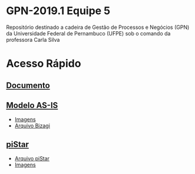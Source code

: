 # GPN-2019.1 Equipe 5
Repositório destinado a cadeira de Gestão de Processos e Negócios (GPN) da Universidade Federal de Pernambuco (UFPE) sob o comando da professora Carla Silva

# Acesso Rápido

## [Documento](https://github.com/phacUFPE/GPN-2019.1_Equipe_5/blob/master/Documento/Documento.pdf)  

## [Modelo AS-IS](https://github.com/phacUFPE/GPN-2019.1_Equipe_5/tree/master/Modelo%20AS-IS)  
* [Imagens](https://github.com/phacUFPE/GPN-2019.1_Equipe_5/tree/master/Modelo%20AS-IS/Imagens)  
* [Arquivo Bizagi](https://github.com/phacUFPE/GPN-2019.1_Equipe_5/tree/master/Modelo%20AS-IS/Arquivo%20Bizagi)  

## [piStar](https://github.com/phacUFPE/GPN-2019.1_Equipe_5/tree/master/piStar)
* [Arquivo piStar](https://github.com/phacUFPE/GPN-2019.1_Equipe_5/tree/master/piStar/Arquivo%20piStar)
* [Imagens](https://github.com/phacUFPE/GPN-2019.1_Equipe_5/tree/master/piStar/Imagens)

